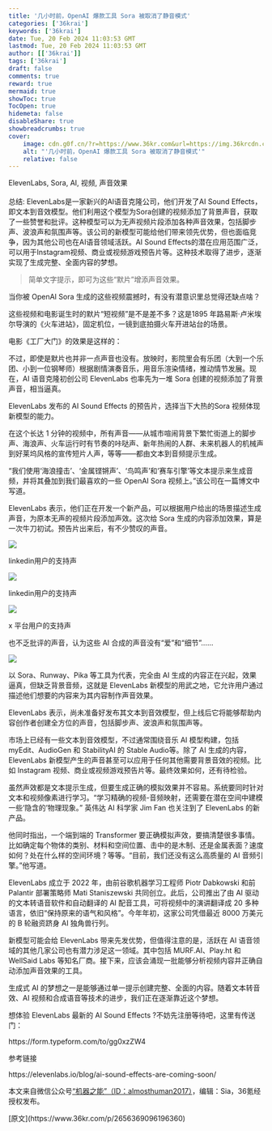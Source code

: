 ```yaml
---
title: '几小时前，OpenAI 爆款工具 Sora 被取消了静音模式'
categories: ['36krai']
keywords: ['36krai']
date: Tue, 20 Feb 2024 11:03:53 GMT
lastmod: Tue, 20 Feb 2024 11:03:53 GMT
author: [['36krai']]
tags: ['36krai']
draft: false 
comments: true
reward: true 
mermaid: true 
showToc: true 
TocOpen: true 
hidemeta: false 
disableShare: true 
showbreadcrumbs: true 
cover:
    image: cdn.g0f.cn/?r=https://www.36kr.com&url=https://img.36krcdn.com/hsossms/20240220/v2_739da699a88b47c0aa360927a2b0c85a@000000_oswg36768oswg1020oswg217_img_000?x-oss-process=image/format,jpg/interlace,1/format,jpg/interlace,1/format,jpg/interlace,1
    alt: "'几小时前，OpenAI 爆款工具 Sora 被取消了静音模式'"
    relative: false
---
```


<div>

<div> ElevenLabs, Sora, AI, 视频, 声音效果
<br/><br/>总结: 
ElevenLabs是一家新兴的AI语音克隆公司，他们开发了AI Sound Effects，即文本到音效模型。他们利用这个模型为Sora创建的视频添加了背景声音，获取了一些赞誉和批评。这种模型可以为无声视频片段添加各种声音效果，包括脚步声、波浪声和氛围声等。该公司的新模型可能给他们带来领先优势，但也面临竞争，因为其他公司也在AI语音领域活跃。AI Sound Effects的潜在应用范围广泛，可以用于Instagram视频、商业或视频游戏预告片等。这种技术取得了进步，逐渐实现了生成完整、全面内容的梦想。 <div>
<blockquote><p>简单文字提示，即可为这些“默片”增添声音效果。</p></blockquote><p>当你被 OpenAI Sora 生成的这些视频震撼时，有没有潜意识里总觉得还缺点啥？</p><p>这些视频和电影诞生时的默片“短视频”是不是差不多？这是1895 年路易斯·卢米埃尔导演的《火车进站》，固定机位，一镜到底拍摄火车开进站台的场景。</p><p>电影《工厂大门》的效果是这样的：</p><p>不过，即使是默片也并非一点声音也没有。放映时，影院里会有乐团（大到一个乐团、小到一位钢琴师）根据剧情演奏音乐，用音乐渲染情绪，推动情节发展。现在，AI 语音克隆初创公司 ElevenLabs 也率先为一堆 Sora 创建的视频添加了背景声音，相当逼真。</p><p>ElevenLabs 发布的 AI Sound Effects 的预告片，选择当下大热的Sora 视频体现新模型的能力。 </p><p>在这个长达 1 分钟的视频中，所有声音——从城市喧闹背景下繁忙街道上的脚步声、海浪声、火车运行时有节奏的咔哒声、新年热闹的人群、未来机器人的机械声到好莱坞风格的宣传短片人声，等等——都由文本到音频提示生成。</p><p>“我们使用‘海浪撞击’、‘金属铿锵声’、‘鸟鸣声’和‘赛车引擎’等文本提示来生成音频，并将其叠加到我们最喜欢的一些 OpenAI Sora 视频上。”该公司在一篇博文中写道。</p><p>ElevenLabs 表示，他们正在开发一个新产品，可以根据用户给出的场景描述生成声音，为原本无声的视频片段添加声效。这次给 Sora 生成的内容添加效果，算是一次牛刀初试。预告片出来后，有不少赞叹的声音。</p><p class="image-wrapper"><img src="cdn.g0f.cn/?r=https://www.36kr.com&url=https://img.36krcdn.com/hsossms/20240220/v2_739da699a88b47c0aa360927a2b0c85a@000000_oswg36768oswg1020oswg217_img_000?x-oss-process=image/format,jpg/interlace,1/format,jpg/interlace,1/format,jpg/interlace,1"/></p><p class="img-desc">linkedin用户的支持声</p><p class="image-wrapper"><img src="cdn.g0f.cn/?r=https://www.36kr.com&url=https://img.36krcdn.com/hsossms/20240220/v2_0f7b026a6ae74b3181fdbafa621a1852@000000_oswg92399oswg1032oswg380_img_000?x-oss-process=image/format,jpg/interlace,1/format,jpg/interlace,1/format,jpg/interlace,1"/></p><p class="img-desc">linkedin用户的支持声</p><p class="image-wrapper"><img src="cdn.g0f.cn/?r=https://www.36kr.com&url=https://img.36krcdn.com/hsossms/20240220/v2_f8264521d9904b09b832da0699b92771@000000_oswg54286oswg940oswg237_img_000?x-oss-process=image/format,jpg/interlace,1/format,jpg/interlace,1/format,jpg/interlace,1"/></p><p class="img-desc">x 平台用户的支持声</p><p>也不乏批评的声音，认为这些 AI 合成的声音没有“爱”和“细节”......</p><p class="image-wrapper"><img src="cdn.g0f.cn/?r=https://www.36kr.com&url=https://img.36krcdn.com/hsossms/20240220/v2_0e219c2e6eda457992fa1709ebaabe9b@000000_oswg65625oswg1027oswg298_img_000?x-oss-process=image/format,jpg/interlace,1/format,jpg/interlace,1/format,jpg/interlace,1"/></p><p>以 Sora、Runway、Pika 等工具为代表，完全由 AI 生成的内容正在兴起，效果逼真，但缺乏背景音频，这就是 ElevenLabs 新模型的用武之地，它允许用户通过描述他们想要的内容来为其内容制作声音效果。</p><p>ElevenLabs 表示，尚未准备好发布其文本到音效模型，但上线后它将能够帮助内容创作者创建全方位的声音，包括脚步声、波浪声和氛围声等。</p><p>市场上已经有一些文本到音效模型，不过通常围绕音乐 AI 模型构建，包括 myEdit、AudioGen 和 StabilityAI 的 Stable Audio等。除了 AI 生成的内容，ElevenLabs 新模型产生的声音甚至可以应用于任何其他需要背景音效的视频。比如 Instagram 视频、商业或视频游戏预告片等。最终效果如何，还有待检验。</p><p>虽然声效都是文本提示生成，但要生成正确的模拟效果并不容易。系统要同时针对文本和视频像素进行学习。“学习精确的视频-音频映射，还需要在潜在空间中建模一些‘隐含的’物理现象。” 英伟达 AI 科学家 Jim Fan 也关注到了 ElevenLabs 的新产品。</p><p>他同时指出，一个端到端的 Transformer 要正确模拟声效，要搞清楚很多事情。比如确定每个物体的类别、材料和空间位置、击中的是木制、还是金属表面？速度如何？处在什么样的空间环境？等等。“目前，我们还没有这么高质量的 AI 音频引擎。”他写道。</p><p>ElevenLabs 成立于 2022 年，由前谷歌机器学习工程师 Piotr Dabkowski 和前 Palantir 部署策略师 Mati Staniszewski 共同创立。此后，公司推出了由 AI 驱动的文本转语音软件和自动翻译的 AI 配音工具，可将视频中的演讲翻译成 20 多种语言，依旧“保持原来的语气和风格”。今年年初，这家公司凭借最近 8000 万美元的 B 轮融资跻身 AI 独角兽行列。</p><p>新模型可能会给 ElevenLabs 带来先发优势，但值得注意的是，活跃在 AI 语音领域的其他几家公司也有潜力涉足这一领域。其中包括 MURF.AI、Play.ht 和 WellSaid Labs 等知名厂商。接下来，应该会涌现一批能够分析视频内容并正确自动添加声音效果的工具。</p><p>生成式 AI 的梦想之一是能够通过单一提示创建完整、全面的内容。随着文本转音效、AI 视频和合成语音等技术的进步，我们正在逐渐靠近这个梦想。</p><p>想体验 ElevenLabs 最新的 AI Sound Effects ?不妨先注册等待吧，这里有传送门：</p><p>https://form.typeform.com/to/gg0xzZW4</p><p>参考链接</p><p>https://elevenlabs.io/blog/ai-sound-effects-are-coming-soon/</p><p>本文来自微信公众号<a href="http://mp.weixin.qq.com/s?__biz=MzUyODA3MDUwMA==&amp;mid=2247517469&amp;idx=1&amp;sn=5da4691ea704c4cbae4a5d99ba298444&amp;chksm=fbe4d34b0c0e56edb42c3d962692664810de9ca03633896a91540a35da3bc4e3da9e9e7f46c1&amp;scene=0&amp;xtrack=1#rd" rel="noopener noreferrer nofollow" target="_blank">“机器之能”（ID：almosthuman2017）</a>，编辑：Sia，36氪经授权发布。</p>
</div></div>
</div>

<div>
[原文](https://www.36kr.com/p/2656369096196360)
</div>


